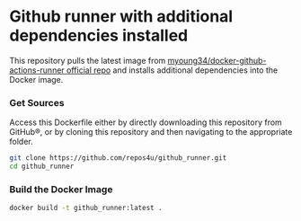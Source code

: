 # Github runner with additional dependencies installed

This repository pulls the latest image from [myoung34/docker-github-actions-runner official repo](https://github.com/myoung34/docker-github-actions-runner) and installs additional dependencies into the Docker image.

### Get Sources

Access this Dockerfile either by directly downloading this repository from GitHub&reg;, or by cloning this repository and then navigating to the appropriate folder.
```bash
git clone https://github.com/repos4u/github_runner.git
cd github_runner
```

### Build the Docker Image

```bash
docker build -t github_runner:latest .
```